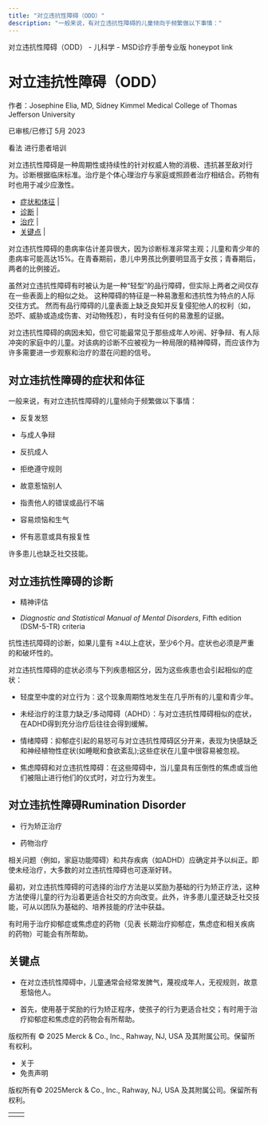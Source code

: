 ```yaml
---
title: "对立违抗性障碍（ODD）"
description: "一般来说，有对立违抗性障碍的儿童倾向于频繁做以下事情："
---
```


﻿对立违抗性障碍（ODD） - 儿科学 - MSD诊疗手册专业版 honeypot link

# 对立违抗性障碍（ODD）

作者：Josephine Elia, MD, Sidney Kimmel Medical College of Thomas Jefferson University

已审核/已修订 5月 2023

看法 进行患者培训

对立违抗性障碍是一种周期性或持续性的针对权威人物的消极、违抗甚至敌对行为。诊断根据临床标准。治疗是个体心理治疗与家庭或照顾者治疗相结合。药物有时也用于减少应激性。

- [症状和体征](#症状和体征_v43476691_zh) \|
- [诊断](#诊断_v43476712_zh) \|
- [治疗](#治疗_v43476732_zh) \|
- [关键点](#关键点_v43476743_zh) \|

对立违抗性障碍的患病率估计差异很大，因为诊断标准非常主观；儿童和青少年的患病率可能高达15%。在青春期前，患儿中男孩比例要明显高于女孩；青春期后，两者的比例接近。

虽然对立违抗性障碍有时被认为是一种“轻型”的品行障碍，但实际上两者之间仅存在一些表面上的相似之处。 这种障碍的特征是一种易激惹和违抗性为特点的人际交往方式。 然而有品行障碍的儿童表面上缺乏良知并反复侵犯他人的权利（如，恐吓、威胁或造成伤害、对动物残忍），有时没有任何的易激惹的证据。

对立违抗性障碍的病因未知，但它可能最常见于那些成年人吵闹、好争辩、有人际冲突的家庭中的儿童。对该病的诊断不应被视为一种局限的精神障碍，而应该作为许多需要进一步观察和治疗的潜在问题的信号。

## 对立违抗性障碍的症状和体征

一般来说，有对立违抗性障碍的儿童倾向于频繁做以下事情：

- 反复发怒

- 与成人争辩

- 反抗成人

- 拒绝遵守规则

- 故意惹恼别人

- 指责他人的错误或品行不端

- 容易烦恼和生气

- 怀有恶意或具有报复性


许多患儿也缺乏社交技能。

## 对立违抗性障碍的诊断

- 精神评估

- _Diagnostic and Statistical Manual of Mental Disorders_, Fifth edition (DSM-5-TR) criteria


抗性违抗障碍的诊断，如果儿童有 ≥4以上症状，至少6个月。症状也必须是严重的和破坏性的。

对立违抗性障碍的症状必须与下列疾患相区分，因为这些疾患也会引起相似的症状：

- 轻度至中度的对立行为：这个现象周期性地发生在几乎所有的儿童和青少年。

- 未经治疗的注意力缺乏/多动障碍（ADHD）：与对立违抗性障碍相似的症状，在ADHD得到充分治疗后往往会得到缓解。

- 情绪障碍：抑郁症引起的易怒可与对立违抗性障碍区分开来，表现为快感缺乏和神经植物性症状(如睡眠和食欲紊乱);这些症状在儿童中很容易被忽视。

- 焦虑障碍和对立违抗性障碍：在这些障碍中，当儿童具有压倒性的焦虑或当他们被阻止进行他们的仪式时，对立行为发生。


## 对立违抗性障碍Rumination Disorder

- 行为矫正治疗

- 药物治疗


相关问题（例如，家庭功能障碍）和共存疾病（如ADHD）应确定并予以纠正。即使未经治疗，大多数的对立违抗性障碍也可逐渐好转。

最初，对立违抗性障碍的可选择的治疗方法是以奖励为基础的行为矫正疗法，这种方法使得儿童的行为沿着更适合社交的方向改变。此外，许多患儿童还缺乏社交技能，可从以团队为基础的、培养技能的疗法中获益。

有时用于治疗抑郁症或焦虑症的药物（见表 长期治疗抑郁症，焦虑症和相关疾病的药物）可能会有所帮助。

## 关键点

- 在对立违抗性障碍中，儿童通常会经常发脾气，蔑视成年人，无视规则，故意惹恼他人。

- 首先，使用基于奖励的行为矫正程序，使孩子的行为更适合社交；有时用于治疗抑郁症和焦虑症的药物会有所帮助。




版权所有 © 2025
Merck & Co., Inc., Rahway, NJ, USA 及其附属公司。保留所有权利。

- 关于
- 免责声明

版权所有© 2025Merck & Co., Inc., Rahway, NJ, USA 及其附属公司。保留所有权利。

|     |     |
| --- | --- |
|  |  |